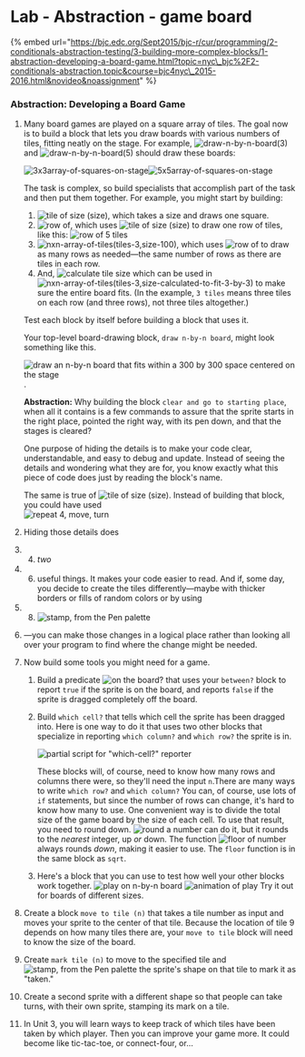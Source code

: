# Lab - Abstraction - game board

{% embed url="https://bjc.edc.org/Sept2015/bjc-r/cur/programming/2-conditionals-abstraction-testing/3-building-more-complex-blocks/1-abstraction-developing-a-board-game.html?topic=nyc\_bjc%2F2-conditionals-abstraction.topic&course=bjc4nyc\_2015-2016.html&novideo&noassignment" %}



### Abstraction: Developing a Board Game

1. Many board games are played on a square array of tiles. The goal now is to build a block that lets you draw boards with various numbers of tiles, fitting neatly on the stage. For example, ![draw-n-by-n-board\(3\)](https://bjc.edc.org/Sept2015/bjc-r/img/2-conditionals-abstraction-testing/draw-n-by-n-board%283%29.png) and ![draw-n-by-n-board\(5\)](https://bjc.edc.org/Sept2015/bjc-r/img/2-conditionals-abstraction-testing/draw-n-by-n-board%285%29.png) should draw these boards:

   ![3x3array-of-squares-on-stage](https://bjc.edc.org/Sept2015/bjc-r/img/2-conditionals-abstraction-testing/3x3array-of-squares-on-stage.png)![5x5array-of-squares-on-stage](https://bjc.edc.org/Sept2015/bjc-r/img/2-conditionals-abstraction-testing/5x5array-of-squares-on-stage.png)

   The task is complex, so build specialists that accomplish part of the task and then put them together. For example, you might start by building:

   1. ![tile of size \(size\)](https://bjc.edc.org/Sept2015/bjc-r/img/2-conditionals-abstraction-testing/tile%28size%29.png), which takes a size and draws one square.
   2. ![row of](https://bjc.edc.org/Sept2015/bjc-r/img/2-conditionals-abstraction-testing/row%28tiles,size%29.png), which uses ![tile of size \(size\)](https://bjc.edc.org/Sept2015/bjc-r/img/2-conditionals-abstraction-testing/tile%28size%29.png) to draw one row of tiles, like this: ![row of 5 tiles](https://bjc.edc.org/Sept2015/bjc-r/img/2-conditionals-abstraction-testing/Row-of-5-tiles.png)
   3. ![nxn-array-of-tiles\(tiles-3,size-100\)](https://bjc.edc.org/Sept2015/bjc-r/img/2-conditionals-abstraction-testing/nxn-array-of-tiles%28tiles-3,size-100%29.png), which uses ![row of](https://bjc.edc.org/Sept2015/bjc-r/img/2-conditionals-abstraction-testing/row%28tiles,size%29.png) to draw as many rows as needed—the same number of rows as there are tiles in each row.
   4. And, ![calculate tile size](https://bjc.edc.org/Sept2015/bjc-r/img/2-conditionals-abstraction-testing/calculate-tile-size.png) which can be used in ![nxn-array-of-tiles\(tiles-3,size-calculated-to-fit-3-by-3\)](https://bjc.edc.org/Sept2015/bjc-r/img/2-conditionals-abstraction-testing/nxn-array-of-tiles%28tiles-3,size-calculated-to-fit-3-by-3%29.png) to make sure the entire board fits. \(In the example, `3 tiles` means three tiles on each row \(and three rows\), not three tiles altogether.\)

   Test each block by itself before building a block that uses it.

   Your top-level board-drawing block, `draw n-by-n board`, might look something like this.

   ![draw an n-by-n board that fits within a 300 by 300 space centered on the stage](https://bjc.edc.org/Sept2015/bjc-r/img/2-conditionals-abstraction-testing/draw-n-by-n-board%28n%29.png).

   **Abstraction:** Why building the block `clear and go to starting place`, when all it contains is a few commands to assure that the sprite starts in the right place, pointed the right way, with its pen down, and that the stages is cleared?

   One purpose of hiding the details is to make your code clear, understandable, and easy to debug and update. Instead of seeing the details and wondering what they are for, you know exactly what this piece of code does just by reading the block's name.

   The same is true of ![tile of size \(size\)](https://bjc.edc.org/Sept2015/bjc-r/img/2-conditionals-abstraction-testing/tile%28size%29.png). Instead of building that block, you could have used  
   ![repeat 4, move, turn](https://bjc.edc.org/Sept2015/bjc-r/img/2-conditionals-abstraction-testing/rep4-move-turn.png)

2. Hiding those details does
3. 4. _two_
5. 6. useful things. It makes your code easier to read. And if, some day, you decide to create the tiles differently—maybe with thicker borders or fills of random colors or by using
7. 8. ![stamp, from the Pen palette](https://bjc.edc.org/Sept2015/bjc-r/img/blocks/stamp.png)
9. —you can make those changes in a logical place rather than looking all over your program to find where the change might be needed.
10. Now build some tools you might need for a game.
    1. Build a predicate ![on the board?](https://bjc.edc.org/Sept2015/bjc-r/img/2-conditionals-abstraction-testing/on-the-boardP.png) that uses your `between?` block to report `true` if the sprite is on the board, and reports `false` if the sprite is dragged completely off the board.
    2. Build `which cell?` that tells which cell the sprite has been dragged into. Here is one way to do it that uses two other blocks that specialize in reporting `which column?` and `which row?` the sprite is in.

       ![partial script for &quot;which-cell?&quot; reporter](https://bjc.edc.org/Sept2015/bjc-r/img/2-conditionals-abstraction-testing/which-cell%28n%29%20without%20computation.png)

       These blocks will, of course, need to know how many rows and columns there were, so they'll need the input `n`.There are many ways to write `which row?` and `which column?` You can, of course, use lots of `if` statements, but since the number of rows can change, it's hard to know how many to use. One convenient way is to divide the total size of the game board by the size of each cell. To use that result, you need to round down. ![round a number](https://bjc.edc.org/Sept2015/bjc-r/img/blocks/round-a-number.png) can do it, but it rounds to the _nearest_ integer, up _or_ down. The function ![floor of number](https://bjc.edc.org/Sept2015/bjc-r/img/blocks/floor%20of%20number.png) always rounds _down_, making it easier to use. The `floor` function is in the same block as `sqrt`.

    3. Here's a block that you can use to test how well your other blocks work together. ![play on n-by-n board](https://bjc.edc.org/Sept2015/bjc-r/img/2-conditionals-abstraction-testing/play-on-n-by-n-board.png) ![animation of play](https://bjc.edc.org/Sept2015/bjc-r/img/2-conditionals-abstraction-testing/play-on-n-by-n-board.gif) Try it out for boards of different sizes.
11. Create a block `move to tile (n)` that takes a tile number as input and moves your sprite to the center of that tile. Because the location of tile 9 depends on how many tiles there are, your `move to tile` block will need to know the size of the board.
12. Create `mark tile (n)` to move to the specified tile and ![stamp, from the Pen palette](https://bjc.edc.org/Sept2015/bjc-r/img/blocks/stamp.png) the sprite's shape on that tile to mark it as "taken."
13. Create a second sprite with a different shape so that people can take turns, with their own sprite, stamping its mark on a tile.
14. In Unit 3, you will learn ways to keep track of which tiles have been taken by which player. Then you can improve your game more. It could become like tic-tac-toe, or connect-four, or...

